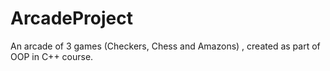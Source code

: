 # ArcadeProject
An arcade of 3 games (Checkers, Chess and Amazons) , created as part of OOP in C++ course.
